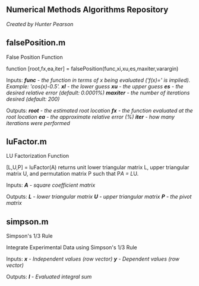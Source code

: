 Numerical Methods Algorithms Repository
--------------------------------------
*Created by Hunter Pearson*

## falsePosition.m
False Position Function

function [root,fx,ea,iter] = falsePosition(func,xi,xu,es,maxiter,varargin)

Inputs:
***func** - the function in terms of x being evaluated ('f(x)=' is
implied). Example: 'cos(x)-0.5'.
**xl** - the lower guess
**xu** - the upper guess
**es** - the desired relative error (default: 0.0001%)
**maxiter** - the number of iterations desired (default: 200)*
    
Outputs:
***root** - the estimated root location
**fx** - the function evaluated at the root location
**ea** - the approximate relative error (%)
**iter** - how many iterations were performed*
    
## luFactor.m
LU Factorization Function

[L,U,P] = luFactor(A) returns unit lower triangular matrix L, upper triangular matrix U, and permutation matrix P such that P*A = L*U.
  
Inputs:
***A** - square coefficient matrix*

Outputs:
***L** - lower triangular matrix
**U** - upper triangular matrix
**P** - the pivot matrix*
    
## simpson.m 
Simpson's 1/3 Rule

Integrate Experimental Data using Simpson's 1/3 Rule

Inputs:
***x** - Independent values (row vector)
**y** - Dependent values (row vector)*

Outputs:
***I** - Evaluated integral sum*
